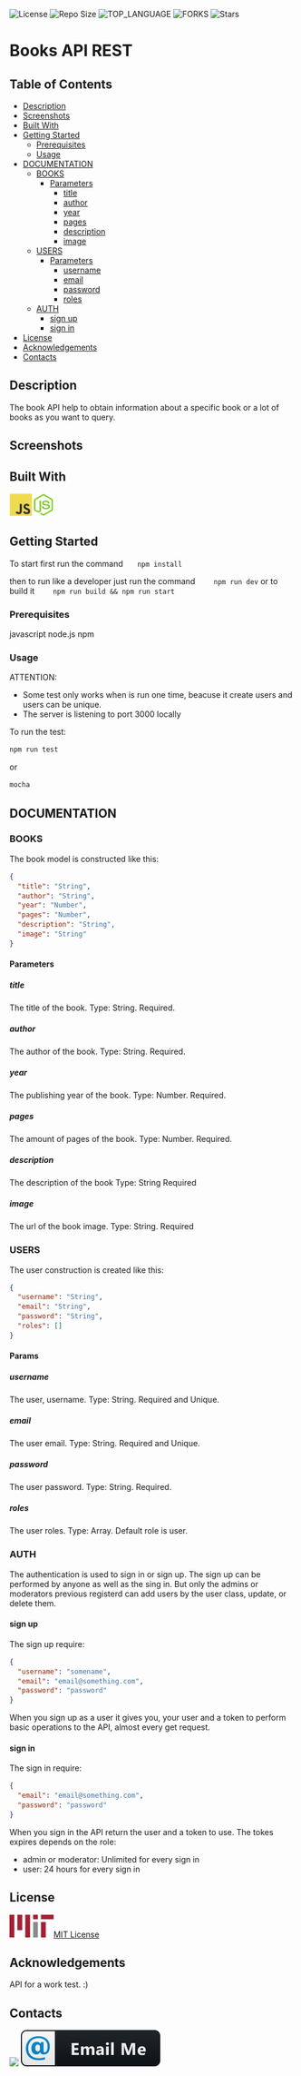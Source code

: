 ![License](https://img.shields.io/github/license/xHenrySx/API-REST.svg?style=for-the-badge) ![Repo Size](https://img.shields.io/github/languages/code-size/xHenrySx/API-REST.svg?style=for-the-badge) ![TOP_LANGUAGE](https://img.shields.io/github/languages/top/xHenrySx/API-REST.svg?style=for-the-badge) ![FORKS](https://img.shields.io/github/forks/xHenrySx/API-REST.svg?style=for-the-badge&social) ![Stars](https://img.shields.io/github/stars/xHenrySx/API-REST.svg?style=for-the-badge)

# Books API REST

## Table of Contents

- [Description](#description)
- [Screenshots](#screenshots)
- [Built With](#built-with)
- [Getting Started](#getting-started)
  - [Prerequisites](#prerequisites)
  - [Usage](#usage)
- [DOCUMENTATION](#documentation)
  - [BOOKS](#books)
    - [Parameters](#parameters)
      - [title](#title)
      - [author](#author)
      - [year](#year)
      - [pages](#pages)
      - [description](#description)
      - [image](#image)
  - [USERS](#users)
    - [Parameters](#parameters)
      - [username](#username)
      - [email](#email)
      - [password](#password)
      - [roles](#roles)
  - [AUTH](#auth)
    - [sign up](#signup)
    - [sign in](#signin)
- [License](#license)
- [Acknowledgements](#acknowledgements)
- [Contacts](#contacts)

## Description

The book API help to obtain information about a specific book or a lot of books as you want to query.

## Screenshots

## Built With

<a href="https://developer.mozilla.org/en-US/docs/Web/JavaScript"><img src="https://raw.githubusercontent.com/devicons/devicon/master/icons/javascript/javascript-original.svg" height="40px" width="40px" /></a><a href="https://nodejs.org/en/"><img src="https://raw.githubusercontent.com/devicons/devicon/master/icons/nodejs/nodejs-original.svg" height="40px" width="40px" /></a>

## Getting Started

To start first run the command
`   npm install`

then
to run like a developer just run the command
`    npm run dev`
or to build it
`    npm run build && npm run start`

### Prerequisites

javascript
node.js
npm

### Usage

ATTENTION:

- Some test only works when is run one time, beacuse it create users and users can be unique.
- The server is listening to port 3000 locally

To run the test:

```cmd
npm run test
```

or

```cmd
mocha
```

## DOCUMENTATION

### BOOKS

The book model is constructed like this:

```json
{
  "title": "String",
  "author": "String",
  "year": "Number",
  "pages": "Number",
  "description": "String",
  "image": "String"
}
```

#### Parameters

##### title

The title of the book.
Type: String.
Required.

##### author

The author of the book.
Type: String.
Required.

##### year

The publishing year of the book.
Type: Number.
Required.

##### pages

The amount of pages of the book.
Type: Number.
Required.

##### description

The description of the book
Type: String
Required

##### image

The url of the book image.
Type: String.
Required

### USERS

The user construction is created like this:

```json
{
  "username": "String",
  "email": "String",
  "password": "String",
  "roles": []
}
```

#### Params

##### username

The user, username.
Type: String.
Required and Unique.

##### email

The user email.
Type: String.
Required and Unique.

##### password

The user password.
Type: String.
Required.

##### roles

The user roles.
Type: Array.
Default role is user.

### AUTH

The authentication is used to sign in or sign up.
The sign up can be performed by anyone as well as the sing in.
But only the admins or moderators previous registerd can add users by the
user class, update, or delete them.

#### sign up

The sign up require:

```json
{
  "username": "somename",
  "email": "email@something.com",
  "password": "password"
}
```

When you sign up as a user it gives you, your user and a token to perform
basic operations to the API, almost every get request.

#### sign in

The sign in require:

```json
{
  "email": "email@something.com",
  "password": "password"
}
```

When you sign in the API return the user and a token to use.
The tokes expires depends on the role:

- admin or moderator: Unlimited for every sign in
- user: 24 hours for every sign in

## License

<a href="https://choosealicense.com/licenses/mit/"><img src="https://raw.githubusercontent.com/johnturner4004/readme-generator/master/src/components/assets/images/mit.svg" height=40 />MIT License</a>

## Acknowledgements

API for a work test. :)

## Contacts

<a href="https://www.linkedin.com/in/henry-saldivar"><img src="https://img.shields.io/badge/LinkedIn-0077B5?style=for-the-badge&logo=linkedin&logoColor=white" /></a> <a href="mailto:enrisal2000@gmail.com"><img src=https://raw.githubusercontent.com/johnturner4004/readme-generator/master/src/components/assets/images/email_me_button_icon_151852.svg /></a>
